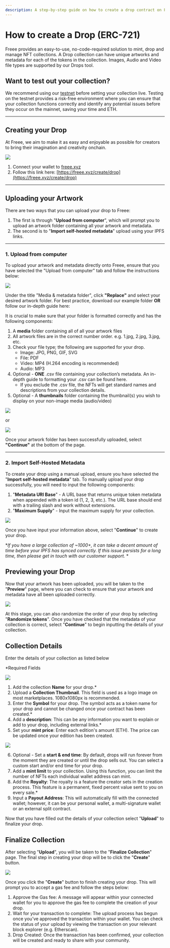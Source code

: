 ```yaml
---
description: A step-by-step guide on how to create a drop contract on Freee.
---
```


# How to create a Drop (ERC-721)

Freee provides an easy-to-use, no-code-required solution to mint, drop and manage NFT collections. A Drop collection can have unique artworks and metadata for each of the tokens in the collection. Images, Audio and Video file types are supported by our Drops tool.

## Want to test out your collection?

We recommend using our [testnet](https://testnet.freee.xyz) before setting your collection live. Testing on the testnet provides a risk-free environment where you can ensure that your collection functions correctly and identify any potential issues before they occur on the mainnet, saving your time and ETH.

***

## Creating your Drop

At Freee, we aim to make it as easy and enjoyable as possible for creators to bring their imagination and creativity onchain.

![](../../imgs/drop-create\_1.gif)

1. Connect your wallet to [freee.xyz](https://freee.xyz)
2. Follow this link here: [https://freee.xyz/create/drop](https://freee.xyz/create/drop)

***

## Uploading your Artwork

There are two ways that you can upload your drop to Freee:

1. The first is through "**Upload from computer**", which will prompt you to upload an artwork folder containing all your artwork and metadata.
2. The second is to "**Import self-hosted metadata**" upload using your IPFS links.

***

### 1. Upload from computer

To upload your artwork and metadata directly onto Freee, ensure that you have selected the "Upload from computer" tab and follow the instructions below:

![](../../imgs/drop-create\_2.jpg)

Under the title "Media & metadata folder", click **"Replace"** and select your desired artwork folder. For best practice, download our example folder **OR** follow our in-depth guide here:

It is crucial to make sure that your folder is formatted correctly and has the following components:

1. A **media** folder containing all of all your artwork files
2. All artwork files are in the correct number order. e.g. 1.jpg, 2.jpg, 3.jpg, etc.
3. Check your file type; the following are supported for your drop.
   * Image: JPG, PNG, GIF, SVG
   * File: PDF
   * Video: MP4 (H.264 encoding is recommended)
   * Audio: MP3
4. Optional - **ONE** .csv file containing your collection’s metadata. An in-depth guide to formatting your .csv can be found here.
   * If you exclude the .csv file, the NFTs will get standard names and descriptions from your collection details.
5. Optional - A **thumbnails** folder containing the thumbnail(s) you wish to display on your non-image media (audio/video)

![](../../imgs/drop-create\_3.png)

or

![](../../imgs/drop-create\_4.png)

Once your artwork folder has been successfully uploaded, select **"Continue"** at the bottom of the page.

***

### 2. Import Self-Hosted Metadata

To create your drop using a manual upload, ensure you have selected the "**Import self-hosted metadata**" tab. To manually upload your drop successfully, you will need to input the following components:

1. "**Metadata URI Base**" - A URL base that returns unique token metadata when appended with a token id (1, 2, 3, etc.). The URL base should end with a trailing slash and work without extensions.
2. "**Maximum Supply**" - Input the maximum supply for your collection.

![](../../imgs/drop-create\_5.jpg)

Once you have input your information above, select "**Continue**" to create your drop.

\*_If you have a large collection of \~1000+, it can take a decent amount of time before your IPFS has synced correctly. If this issue persists for a long time, then please get in touch with our customer support._ \*

## Previewing your Drop

Now that your artwork has been uploaded, you will be taken to the "**Preview**" page, where you can check to ensure that your artwork and metadata have all been uploaded correctly.

![](../../imgs/drop-create\_6.jpg)

At this stage, you can also randomize the order of your drop by selecting "**Randomize tokens**". Once you have checked that the metadata of your collection is correct, select "**Continue**" to begin inputting the details of your collection.

## Collection Details

Enter the details of your collection as listed below

\*Required Fields

![](../../imgs/drop-create\_7.png)

1. Add the collection **Name** for your drop.\*
2. Upload a **Collection Thumbnail**. This field is used as a logo image on most marketplaces. 1080x1080px is recommended.
3. Enter the **Symbol** for your drop. The symbol acts as a token name for your drop and cannot be changed once your contract has been created.\*
4. Add a **description**: This can be any information you want to explain or add to your drop, including external links.\*
5. Set your **mint price**: Enter each edition's amount (ETH). The price can be updated once your edition has been created.

![](../../imgs/drop-create\_8.png)

6. Optional - Set a **start & end time**: By default, drops will run forever from the moment they are created or until the drop sells out. You can select a custom start and/or end time for your drop.
7. Add a **mint limit** to your collection. Using this function, you can limit the number of NFTs each individual wallet address can mint.
8. Add the **Royalty**: The royalty is a feature the creator sets in the creation process. This feature is a permanent, fixed percent value sent to you on every sale.\*
9. Input a **Payout Address**: This will automatically fill with the connected wallet; however, it can be your personal wallet, a multi-signature wallet or an external split contract.

Now that you have filled out the details of your collection select "**Upload**" to finalize your drop.

## Finalize Collection

After selecting "**Upload**", you will be taken to the "**Finalize Collection**" page. The final step in creating your drop will be to click the "**Create**" button.

![](../../imgs/drop-create\_9.jpg)

Once you click the "**Create**" button to finish creating your drop. This will prompt you to accept a gas fee and follow the steps below:

1. Approve the Gas fee: A message will appear within your connected wallet for you to approve the gas fee to complete the creation of your drop.
2. Wait for your transaction to complete: The upload process has begun once you’ve approved the transaction within your wallet. You can check the status of your upload by viewing the transaction on your relevant block explorer (e.g. Etherscan).
3. Drop Created: Once the transaction has been confirmed, your collection will be created and ready to share with your community.
